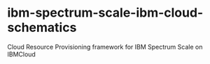 # ibm-spectrum-scale-ibm-cloud-schematics
Cloud Resource Provisioning framework for IBM Spectrum Scale on IBMCloud
